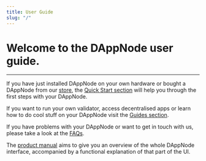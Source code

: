 ```yaml
---
title: User Guide
slug: "/"
---
```


Welcome to the DAppNode user guide.
===
---
If you have just installed DAppNode on your own hardware or bought a DAppNode from our [store](https://shop.dappnode.io/), the [Quick Start section](/user/quick-start/first-steps) will help you through the first steps with your DAppNode.

If you want to run your own validator, access decentralised apps or learn how to do cool stuff on your DAppNode visit the [Guides section](/user/guides).

If you have problems with your DAppNode or want to get in touch with us, please take a look at the [FAQs](/user/faq/general).

The [product manual](/user/product-manual/dashboard) aims to give you an overview of the whole DAppNode interface, accompanied by a functional explanation of that part of the UI.
